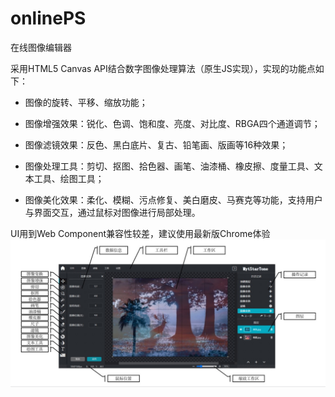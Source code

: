 # onlinePS
在线图像编辑器

采用HTML5 Canvas API结合数字图像处理算法（原生JS实现），实现的功能点如下： 

+ 图像的旋转、平移、缩放功能； 

+ 图像增强效果：锐化、色调、饱和度、亮度、对比度、RBGA四个通道调节； 

+ 图像滤镜效果：反色、黑白底片、复古、铅笔画、版画等16种效果； 

+ 图像处理工具：剪切、抠图、拾色器、画笔、油漆桶、橡皮擦、度量工具、文本工具、绘图工具； 

+ 图像美化效果：柔化、模糊、污点修复、美白磨皮、马赛克等功能，支持用户与界面交互，通过鼠标对图像进行局部处理。

UI用到Web Component兼容性较差，建议使用最新版Chrome体验
![效果图](https://github.com/chenqixiang8/mytstartone/blob/master/ps/preview.png)




